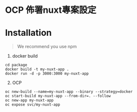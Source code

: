 # OCP 佈署nuxt專案設定

# Installation

> We recommend you use npm

1. docker build

```shell
cd package
docker build -t my-nuxt-app .
docker run -d -p 3000:3000 my-nuxt-app
```

2. OCP

```shell
oc new-build --name=my-nuxt-app --binary --strategy=docker
oc start-build my-nuxt-app --from-dir=. --follow
oc new-app my-nuxt-app
oc expose svc/my-nuxt-app
```